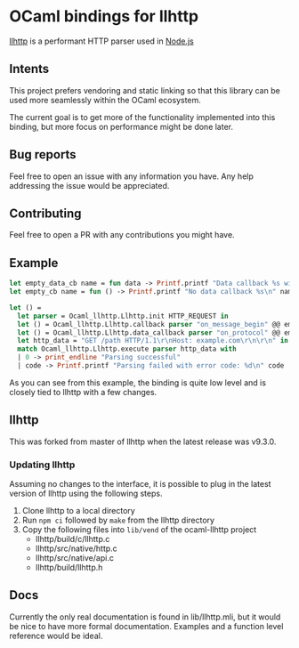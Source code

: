 # OCaml bindings for llhttp

[llhttp](https://github.com/nodejs/llhttp/tree/main) is a performant HTTP parser used in [Node.js](https://nodejs.org/en)

## Intents

This project prefers vendoring and static linking so that this library can be used more seamlessly within the OCaml ecosystem.

The current goal is to get more of the functionality implemented into this binding, but more focus on performance might be done later. 

## Bug reports

Feel free to open an issue with any information you have. Any help addressing the issue would be appreciated.

## Contributing

Feel free to open a PR with any contributions you might have.

## Example

```ocaml
let empty_data_cb name = fun data -> Printf.printf "Data callback %s with %s\n" name data; 0
let empty_cb name = fun () -> Printf.printf "No data callback %s\n" name; 0

let () =
  let parser = Ocaml_llhttp.Llhttp.init HTTP_REQUEST in
  let () = Ocaml_llhttp.Llhttp.callback parser "on_message_begin" @@ empty_cb "on_message_begin" in
  let () = Ocaml_llhttp.Llhttp.data_callback parser "on_protocol" @@ empty_data_cb "on_protocol" in
  let http_data = "GET /path HTTP/1.1\r\nHost: example.com\r\n\r\n" in
  match Ocaml_llhttp.Llhttp.execute parser http_data with
  | 0 -> print_endline "Parsing successful"
  | code -> Printf.printf "Parsing failed with error code: %d\n" code
```

As you can see from this example, the binding is quite low level and is closely tied to llhttp with a few changes.

## llhttp 

This was forked from master of llhttp when the latest release was v9.3.0. 

### Updating llhttp

Assuming no changes to the interface, it is possible to plug in the latest version of llhttp using the following steps.

1. Clone llhttp to a local directory
2. Run `npm ci` followed by `make` from the llhttp directory
3. Copy the following files into `lib/vend` of the ocaml-llhttp project
    - llhttp/build/c/llhttp.c
    - llhttp/src/native/http.c
    - llhttp/src/native/api.c
    - llhttp/build/llhttp.h

## Docs

Currently the only real documentation is found in lib/llhttp.mli, but it would be nice to have more formal documentation. Examples and a function level reference would be ideal.

